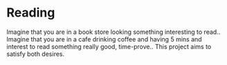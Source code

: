 # Reading
Imagine that you are in a book store looking something interesting to read..
Imagine that you are in a cafe drinking coffee and having 5 mins and interest to read something really good, time-prove..
This project aims to satisfy both desires.
